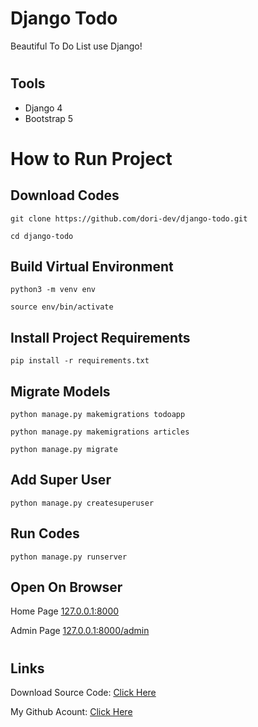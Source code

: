 # Django Todo
Beautiful To Do List use Django!

#
## Tools
- Django 4
- Bootstrap 5

#
# How to Run Project

## Download Codes
```
git clone https://github.com/dori-dev/django-todo.git
```
```
cd django-todo
```

## Build Virtual Environment
```
python3 -m venv env
```
```
source env/bin/activate
```

## Install Project Requirements
```
pip install -r requirements.txt
```

## Migrate Models
```
python manage.py makemigrations todoapp
```
```
python manage.py makemigrations articles
```
```
python manage.py migrate
```

## Add Super User
```
python manage.py createsuperuser
```

## Run Codes
```
python manage.py runserver
```

## Open On Browser
Home Page
[127.0.0.1:8000](http://127.0.0.1:8000/)

Admin Page
[127.0.0.1:8000/admin](http://127.0.0.1:8000/admin)

#
## Links

Download Source Code: [Click Here](https://github.com/dori-dev/django-todo/archive/refs/heads/master.zip)

My Github Acount: [Click Here](https://github.com/dori-dev/)